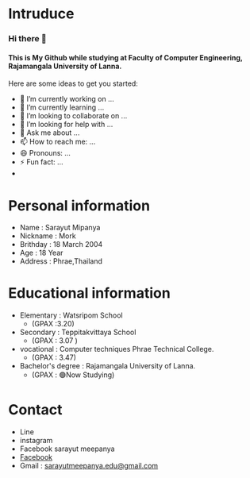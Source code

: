 # Intruduce
### Hi there 👋

#### This is My Github while studying at Faculty of Computer Engineering, Rajamangala University of Lanna.

Here are some ideas to get you started:

- 🔭 I’m currently working on ...
- 🌱 I’m currently learning ...
- 👯 I’m looking to collaborate on ...
- 🤔 I’m looking for help with ...
- 💬 Ask me about ...
- 📫 How to reach me: ...
- 😄 Pronouns: ...
- ⚡ Fun fact: ...
- 
# Personal information
- Name : Sarayut Mipanya
- Nickname : Mork
- Brithday : 18 March 2004
- Age : 18 Year
- Address : Phrae,Thailand

# Educational information
- Elementary : Watsripom School
  - (GPAX :3.20)
- Secondary : Teppitakvittaya School
  - (GPAX : 3.07 )
- vocational : Computer techniques Phrae Technical College.
  - (GPAX : 3.47)
- Bachelor's degree : Rajamangala University of Lanna. 
  - (GPAX : :green_circle:Now Studying)

# Contact
- Line 
- instagram
- Facebook sarayut meepanya
- [Facebook](https://www.facebook.com/meepanya.sarayut)
- Gmail : sarayutmeepanya.edu@gmail.com
